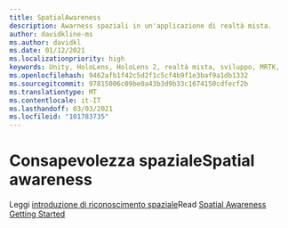 ```yaml
---
title: SpatialAwareness
description: Awarness spaziali in un'applicazione di realtà mista.
author: davidkline-ms
ms.author: davidkl
ms.date: 01/12/2021
ms.localizationpriority: high
keywords: Unity, HoloLens, HoloLens 2, realtà mista, sviluppo, MRTK,
ms.openlocfilehash: 9462afb1f42c5d2f1c5cf4b9f1e3baf9a1db1332
ms.sourcegitcommit: 97815006c09be0a43b3d9b33c1674150cdfecf2b
ms.translationtype: MT
ms.contentlocale: it-IT
ms.lasthandoff: 03/03/2021
ms.locfileid: "101783735"
---
```

# <a name="spatial-awareness"></a><span data-ttu-id="98399-104">Consapevolezza spaziale</span><span class="sxs-lookup"><span data-stu-id="98399-104">Spatial awareness</span></span>

<span data-ttu-id="98399-105">Leggi [introduzione di riconoscimento spaziale](../features/spatial-awareness/SpatialAwarenessGettingStarted.md)</span><span class="sxs-lookup"><span data-stu-id="98399-105">Read [Spatial Awareness Getting Started](../features/spatial-awareness/SpatialAwarenessGettingStarted.md)</span></span>
